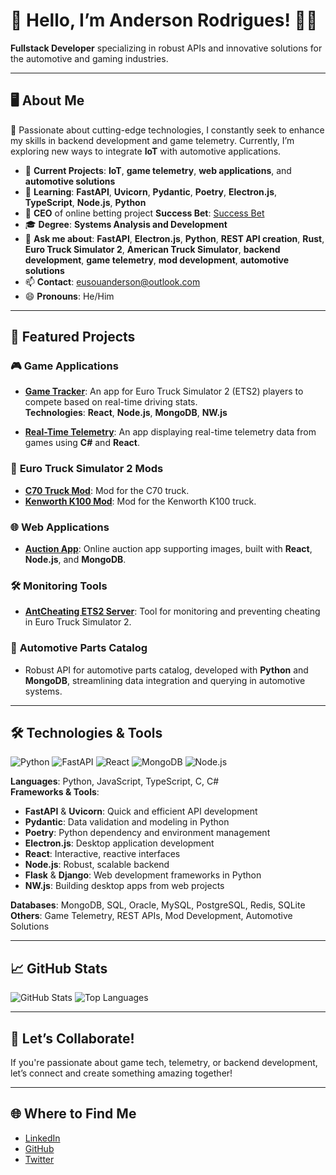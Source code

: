 # 👋 **Hello, I’m Anderson Rodrigues!** 🚗🚀
**Fullstack Developer** specializing in robust APIs and innovative solutions for the automotive and gaming industries.

---

## 🖥️ **About Me**
💚 Passionate about cutting-edge technologies, I constantly seek to enhance my skills in backend development and game telemetry. Currently, I’m exploring new ways to integrate **IoT** with automotive applications.

- 🔭 **Current Projects**: **IoT**, **game telemetry**, **web applications**, and **automotive solutions**
- 🌱 **Learning**: **FastAPI**, **Uvicorn**, **Pydantic**, **Poetry**, **Electron.js**, **TypeScript**, **Node.js**, **Python**
- 🏢 **CEO** of online betting project **Success Bet**: [Success Bet](https://apostouganhou.vercel.app/)
- 🎓 **Degree**: **Systems Analysis and Development**
- 💬 **Ask me about**: **FastAPI**, **Electron.js**, **Python**, **REST API creation**, **Rust**, **Euro Truck Simulator 2**, **American Truck Simulator**, **backend development**, **game telemetry**, **mod development**, **automotive solutions**
- 📫 **Contact**: [eusouanderson@outlook.com](mailto:eusouanderson@outlook.com)
- 😄 **Pronouns**: He/Him

---

## 🚀 **Featured Projects**

### 🎮 **Game Applications**
- **[Game Tracker](https://github.com/eusouanderson/game-tracker)**: An app for Euro Truck Simulator 2 (ETS2) players to compete based on real-time driving stats.  
  **Technologies**: **React**, **Node.js**, **MongoDB**, **NW.js**

- **[Real-Time Telemetry](https://github.com/eusouanderson/RealTimeTelemetry)**: An app displaying real-time telemetry data from games using **C#** and **React**.

### 🚛 **Euro Truck Simulator 2 Mods**
- **[C70 Truck Mod](https://github.com/eusouanderson/C70-ETS2)**: Mod for the C70 truck.
- **[Kenworth K100 Mod](https://github.com/eusouanderson/Kenworth-K100-ETS2)**: Mod for the Kenworth K100 truck.

### 🌐 **Web Applications**
- **[Auction App](https://github.com/eusouanderson/auction-app)**: Online auction app supporting images, built with **React**, **Node.js**, and **MongoDB**.

### 🛠️ **Monitoring Tools**
- **[AntCheating ETS2 Server](https://github.com/eusouanderson/AntCheating-ETS2-)**: Tool for monitoring and preventing cheating in Euro Truck Simulator 2.

### 🚗 **Automotive Parts Catalog**
- Robust API for automotive parts catalog, developed with **Python** and **MongoDB**, streamlining data integration and querying in automotive systems.

---

## 🛠️ **Technologies & Tools**

![Python](https://img.shields.io/badge/Python-3776AB?style=for-the-badge&logo=python&logoColor=white)
![FastAPI](https://img.shields.io/badge/FastAPI-009688?style=for-the-badge&logo=fastapi&logoColor=white)
![React](https://img.shields.io/badge/React-61DAFB?style=for-the-badge&logo=react&logoColor=black)
![MongoDB](https://img.shields.io/badge/MongoDB-47A248?style=for-the-badge&logo=mongodb&logoColor=white)
![Node.js](https://img.shields.io/badge/Node.js-43853D?style=for-the-badge&logo=node-dot-js&logoColor=white)

**Languages**: Python, JavaScript, TypeScript, C, C#  
**Frameworks & Tools**:
- **FastAPI** & **Uvicorn**: Quick and efficient API development
- **Pydantic**: Data validation and modeling in Python
- **Poetry**: Python dependency and environment management
- **Electron.js**: Desktop application development
- **React**: Interactive, reactive interfaces
- **Node.js**: Robust, scalable backend
- **Flask** & **Django**: Web development frameworks in Python
- **NW.js**: Building desktop apps from web projects

**Databases**: MongoDB, SQL, Oracle, MySQL, PostgreSQL, Redis, SQLite  
**Others**: Game Telemetry, REST APIs, Mod Development, Automotive Solutions

---

## 📈 **GitHub Stats**

![GitHub Stats](https://github-readme-stats.vercel.app/api?username=eusouanderson&show_icons=true&theme=dark)
![Top Languages](https://github-readme-stats.vercel.app/api/top-langs/?username=eusouanderson&layout=compact&theme=dark)

---

## 🤝 **Let’s Collaborate!**
If you're passionate about game tech, telemetry, or backend development, let’s connect and create something amazing together!

---

## 🌐 **Where to Find Me**

- [LinkedIn](https://www.linkedin.com/in/anderson-rodrigues-24003823b/)
- [GitHub](https://github.com/eusouanderson)
- [Twitter](https://twitter.com/seu-twitter)
